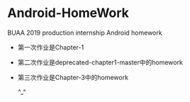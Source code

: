 # Android-HomeWork
BUAA 2019 production internship Android homework

- 第一次作业是Chapter-1

- 第二次作业是deprecated-chapter1-master中的homework

- 第三次作业是Chapter-3中的homework

    ^_^

